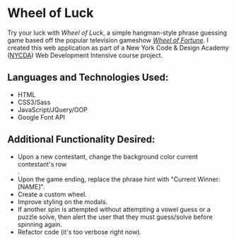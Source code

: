 <h1>Wheel of Luck</h1>
<p>Try your luck with <em>Wheel of Luck</em>, a simple hangman-style phrase guessing game based off the popular television gameshow <a href="http://www.wheeloffortune.com/" target="_blank"><em>Wheel of Fortune</em></a>. I created this web application as part of a New York Code & Design Academy (<a href="https://nycda.com/" target="_blank">NYCDA</a>) Web Development Intensive course project.</p>
<h2>Languages and Technologies Used:</h2>
<ul>
  <li>HTML</li>
  <li>CSS3/Sass</li>
  <li>JavaScript/JQuery/OOP</li>
  <li>Google Font API</li>
</ul>
<h2>Additional Functionality Desired:</h2>
<ul>
  <li>Upon a new contestant,   change the background color current contestant's row</li>.
  <li>Upon the game ending, replace the phrase hint with "Current Winner: [NAME]".</li>
  <li>Create a custom wheel.</li>
  <li>Improve styling on the modals.</li>
  <li>If another spin is attempted without attempting a vowel guess or a puzzle solve, then alert the user that they must guess/solve before spinning again.</li>
  <li>Refactor code (it's too verbose right now).</li>
</ul>

